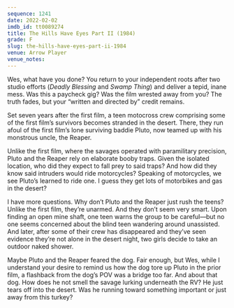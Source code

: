 ```yaml
---
sequence: 1241
date: 2022-02-02
imdb_id: tt0089274
title: The Hills Have Eyes Part II (1984)
grade: F
slug: the-hills-have-eyes-part-ii-1984
venue: Arrow Player
venue_notes:
---
```


Wes, what have you done? You return to your independent roots after two studio efforts (<span data-imdb-id="tt0082245">_Deadly Blessing_</span> and <span data-imdb-id="tt0084745">_Swamp Thing_</span>) and deliver a tepid, inane mess. Was this a paycheck gig? Was the film wrested away from you? The truth fades, but your “written and directed by” credit remains.

<!-- end -->

Set seven years after the first film, a teen motocross crew comprising some of the first film’s survivors becomes stranded in the desert. There, they run afoul of the first film’s lone surviving baddie Pluto, now teamed up with his monstrous uncle, the Reaper.

Unlike the first film, where the savages operated with paramilitary precision, Pluto and the Reaper rely on elaborate booby traps. Given the isolated location, who did they expect to fall prey to said traps? And how did they know said intruders would ride motorcycles? Speaking of motorcycles, we see Pluto’s learned to ride one. I guess they get lots of motorbikes and gas in the desert?

I have more questions. Why don’t Pluto and the Reaper just rush the teens? Unlike the first film, they’re unarmed. And they don’t seem very smart. Upon finding an open mine shaft, one teen warns the group to be careful—but no one seems concerned about the blind teen wandering around unassisted. And later, after some of their crew has disappeared and they’ve seen evidence they’re not alone in the desert night, two girls decide to take an outdoor naked shower.

Maybe Pluto and the Reaper feared the dog. Fair enough, but Wes, while I understand your desire to remind us how the dog tore up Pluto in the prior film, a flashback from the dog’s POV was a bridge too far. And about that dog. How does he not smell the savage lurking underneath the RV? He just tears off into the desert. Was he running toward something important or just away from this turkey?
